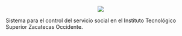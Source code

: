 <p align="center"><img src="https://laravel.com/assets/img/components/logo-laravel.svg"></p>

Sistema para el control del servicio social en el Instituto Tecnológico Superior Zacatecas Occidente.
